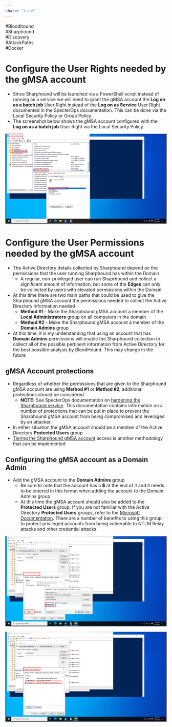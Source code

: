 ```yaml
---
share: "true"
---
```

  
	  
#Bloodhound  
#Sharphound  
#Discovery  
#AttackPaths  
#Docker   
  
  
# Configure the User Rights needed by the gMSA account  
  
- Since Sharphound will be launched via a PowerShell script instead of running as a service we will need to grant the gMSA account the **Log on as a batch job** User Right instead of the **Log on as Service** User Right documented in the SpecterOps documentation. This can be done via the Local Security Policy or Group Policy.  
- The screenshot below shows the gMSA account configured with the **Log on as a batch job** User Right via the Local Security Policy.  
  
![](./PenTesting/Bloodhound%20&%20SharpHound/_resources/Pasted%20image%2020250321121808.png)  
  
# Configure the User Permissions needed by the gMSA account  
  
- The Active Directory details collected by Sharphound depend on the permissions that the user running Sharphound has within the Domain  
	- A regular, non-privileged user can run Shaprhound and collect a significant amount of information, but some of the **Edges** can only be collected by users with elevated permissions within the Domain  
- At this time there are two main paths that could be used to give the Sharphound gMSA account the permissions needed to collect the Active Directory information needed  
	- **Method #1** - Make the Sharphound gMSA account a member of the **Local Administrators** group on all computers in the domain  
	- **Method #2** - Make the Sharphound gMSA account a member of the **Domain Admins** group  
- At this time, it is my understanding that using an account that has **Domain Admins** permissions will enable the Sharphound collection to collect all of the possible pertinent information from Active Directory for the best possible analysis by BloodHound. This may change in the future  
  
## gMSA Account protections  
  
- Regardless of whether the permissions that are given to the Sharphound gMSA account are using **Method #1** or **Method #2**, additional protections should be considered  
	- **NOTE:** See SpecterOps documentation on [hardening the Sharphound service](https://bloodhound.specterops.io/manage-bloodhound/securing-bloodhound-and-collectors/sharphound-hardening). This documentation contains information on a number of protections that can be put in place to prevent the Sharphound gMSA account from being compromised and leveraged by an attacker.  
- In either situation the gMSA account should be a member of the Active Directory **Protected Users** group  
- [Tiering the Sharphound gMSA account](https://bloodhound.specterops.io/install-data-collector/install-sharphound/tiered-collector-strategy) access is another methodology that can be implemented  
  
## Configuring the gMSA account as a Domain Admin  
  
- Add the gMSA account to the **Domain Admins** group  
	- Be sure to note that the account has a **$** at the end of it and it needs to be entered in this format when adding the account to the Domain Admins group  
	- At this time the gMSA account should also be added to the **Protected Users** group. If you are not familiar with the Active Directory **Protected Users** groups, refer to the [Microsoft Documentation](https://learn.microsoft.com/en-us/windows-server/security/credentials-protection-and-management/protected-users-security-group). There are a number of benefits to using this group to protect privileged accounts from being vulnerable to NTLM Relay attacks and other credential attacks.  
  
![](./PenTesting/Bloodhound%20&%20SharpHound/_resources/Pasted%20image%2020250321122304.png)  
  
![](./PenTesting/Bloodhound%20&%20SharpHound/_resources/Pasted%20image%2020250321122339.png)  
  

